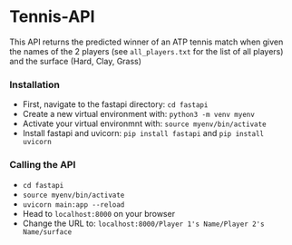 # Tennis-API
This API returns the predicted winner of an ATP tennis match when given the names of the 2 players (see `all_players.txt` for the list of all players) and the surface (Hard, Clay, Grass)

### Installation
- First, navigate to the fastapi directory: `cd fastapi`
- Create a new virtual environment with: `python3 -m venv myenv`
- Activate your virtual environmnt with: `source myenv/bin/activate`
- Install fastapi and uvicorn: `pip install fastapi` and `pip install uvicorn`

### Calling the API
- `cd fastapi`
- `source myenv/bin/activate`
- `uvicorn main:app --reload`
- Head to `localhost:8000` on your browser
- Change the URL to: `localhost:8000/Player 1's Name/Player 2's Name/surface`
